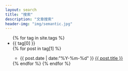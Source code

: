 ```yaml
---
layout: search
title: "搜索"
description: "文章搜索"  
header-img: "img/semantic.jpg"
---
```





<ul class="listing">
{% for tag in site.tags %}
  <li class="listing-seperator" id="{{ tag[0] }}">{{ tag[0] }}</li>
{% for post in tag[1] %}
  <ul>
      <li class="listing-item">
  <time datetime="{{ post.date | date:"%Y-%m-%d" }}">{{ post.date | date:"%Y-%m-%d" }}</time>
  <a href="{{ post.url }}" title="{{ post.title }}">{{ post.title }}</a>
  </li>
    </ul>
{% endfor %}
{% endfor %}
</ul>
